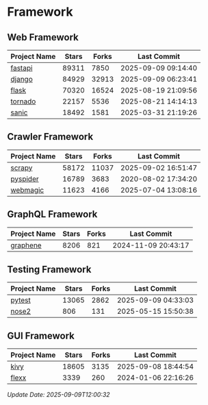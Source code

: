 # Framework

## Web Framework
| Project Name | Stars | Forks | Last Commit |
| ------------ | ----- | ----- | ----------- |
| [fastapi](https://github.com/fastapi/fastapi) | 89311 | 7850 | 2025-09-09 09:14:40 |
| [django](https://github.com/django/django) | 84929 | 32913 | 2025-09-09 06:23:41 |
| [flask](https://github.com/pallets/flask) | 70320 | 16524 | 2025-08-19 21:09:56 |
| [tornado](https://github.com/tornadoweb/tornado) | 22157 | 5536 | 2025-08-21 14:14:13 |
| [sanic](https://github.com/sanic-org/sanic) | 18492 | 1581 | 2025-03-31 21:19:26 |

## Crawler Framework
| Project Name | Stars | Forks | Last Commit |
| ------------ | ----- | ----- | ----------- |
| [scrapy](https://github.com/scrapy/scrapy) | 58172 | 11037 | 2025-09-02 16:51:47 |
| [pyspider](https://github.com/binux/pyspider) | 16789 | 3683 | 2020-08-02 17:34:20 |
| [webmagic](https://github.com/code4craft/webmagic) | 11623 | 4166 | 2025-07-04 13:08:16 |

## GraphQL Framework
| Project Name | Stars | Forks | Last Commit |
| ------------ | ----- | ----- | ----------- |
| [graphene](https://github.com/graphql-python/graphene) | 8206 | 821 | 2024-11-09 20:43:17 |

## Testing Framework
| Project Name | Stars | Forks | Last Commit |
| ------------ | ----- | ----- | ----------- |
| [pytest](https://github.com/pytest-dev/pytest) | 13065 | 2862 | 2025-09-09 04:33:03 |
| [nose2](https://github.com/nose-devs/nose2) | 806 | 131 | 2025-05-15 15:50:38 |

## GUI Framework
| Project Name | Stars | Forks | Last Commit |
| ------------ | ----- | ----- | ----------- |
| [kivy](https://github.com/kivy/kivy) | 18605 | 3135 | 2025-09-08 18:44:54 |
| [flexx](https://github.com/flexxui/flexx) | 3339 | 260 | 2024-01-06 22:16:26 |

*Update Date: 2025-09-09T12:00:32*